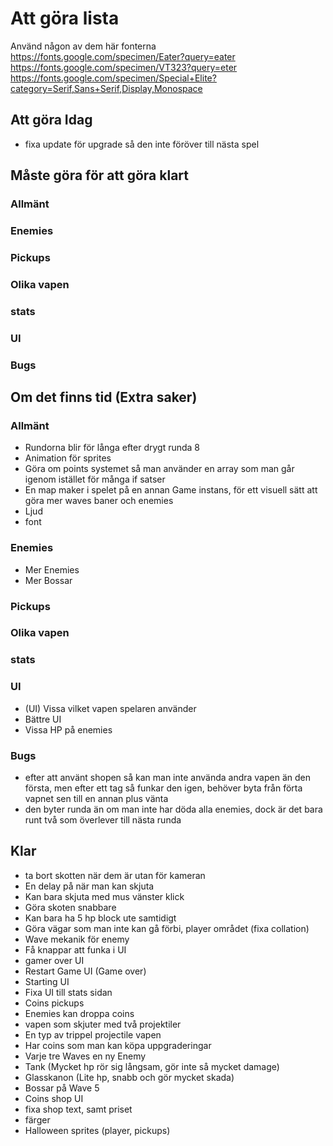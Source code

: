 # Att göra lista

Använd någon av dem här fonterna 
https://fonts.google.com/specimen/Eater?query=eater
https://fonts.google.com/specimen/VT323?query=eter
https://fonts.google.com/specimen/Special+Elite?category=Serif,Sans+Serif,Display,Monospace

## Att göra Idag
* fixa update för upgrade så den inte föröver till nästa spel  

## Måste göra för att göra klart 
### Allmänt

### Enemies

### Pickups

### Olika vapen

### stats 

### UI

### Bugs 


## Om det finns tid (Extra saker)
### Allmänt
* Rundorna blir för långa efter drygt runda 8
* Animation för sprites 
* Göra om points systemet så man använder en array som man går igenom istället för många if satser
* En map maker i spelet på en annan Game instans, för ett visuell sätt att göra mer waves baner och enemies
* Ljud
* font

### Enemies
* Mer Enemies
* Mer Bossar 

### Pickups

### Olika vapen

### stats 

### UI
* (UI) Vissa vilket vapen spelaren använder 
* Bättre UI
* Vissa HP på enemies 

### Bugs 
* efter att använt shopen så kan man inte använda andra vapen än den första, men efter ett tag så funkar den igen, behöver byta från förta vapnet sen till en annan plus vänta 
* den byter runda än om man inte har döda alla enemies, dock är det bara runt två som överlever till nästa runda 

## Klar 
* ta bort skotten när dem är utan för kameran  
* En delay på när man kan skjuta 
* Kan bara skjuta med mus vänster klick 
* Göra skoten snabbare 
* Kan bara ha 5 hp block ute samtidigt 
* Göra vägar som man inte kan gå förbi, player området (fixa collation)
* Wave mekanik för enemy
* Få knappar att funka i UI
* gamer over UI
* Restart Game UI (Game over)
* Starting UI
* Fixa UI till stats sidan
* Coins pickups
* Enemies kan droppa coins 
* vapen som skjuter med två projektiler 
* En typ av trippel projectile vapen
* Har coins som man kan köpa uppgraderingar
* Varje tre Waves en ny Enemy 
* Tank (Mycket hp rör sig långsam, gör inte så mycket damage)
* Glasskanon (Lite hp, snabb och gör mycket skada)
* Bossar på Wave 5 
* Coins shop UI
* fixa shop text, samt priset 
* färger
* Halloween sprites (player, pickups)